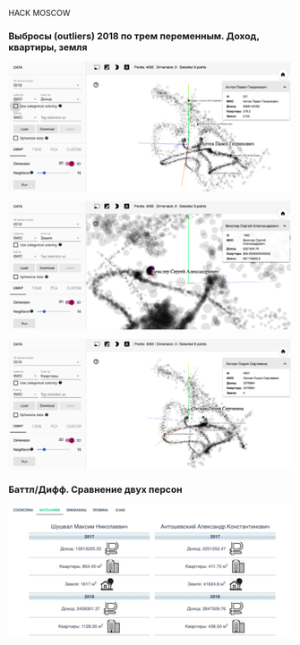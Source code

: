 HACK MOSCOW

### Выбросы (outliers) 2018 по трем переменным. Доход, квартиры, земля

![](doc/umap1.png)

![](doc/umap2.png)

![](doc/umap3.png)

### Баттл/Дифф. Сравнение двух персон

![](doc/battle.png)
